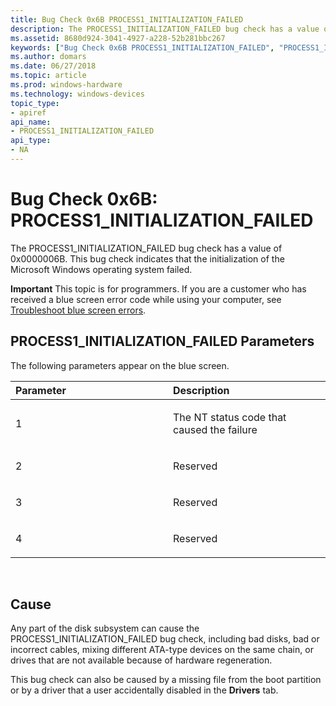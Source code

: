 ```yaml
---
title: Bug Check 0x6B PROCESS1_INITIALIZATION_FAILED
description: The PROCESS1_INITIALIZATION_FAILED bug check has a value of 0x0000006B. This bug check indicates that the initialization of the Microsoft Windows operating system failed.
ms.assetid: 8680d924-3041-4927-a228-52b281bbc267
keywords: ["Bug Check 0x6B PROCESS1_INITIALIZATION_FAILED", "PROCESS1_INITIALIZATION_FAILED"]
ms.author: domars
ms.date: 06/27/2018
ms.topic: article
ms.prod: windows-hardware
ms.technology: windows-devices
topic_type:
- apiref
api_name:
- PROCESS1_INITIALIZATION_FAILED
api_type:
- NA
---
```


# Bug Check 0x6B: PROCESS1\_INITIALIZATION\_FAILED


The PROCESS1\_INITIALIZATION\_FAILED bug check has a value of 0x0000006B. This bug check indicates that the initialization of the Microsoft Windows operating system failed.

**Important** This topic is for programmers. If you are a customer who has received a blue screen error code while using your computer, see [Troubleshoot blue screen errors](http://windows.microsoft.com/windows-10/troubleshoot-blue-screen-errors).

## PROCESS1\_INITIALIZATION\_FAILED Parameters


The following parameters appear on the blue screen.

<table>
<colgroup>
<col width="50%" />
<col width="50%" />
</colgroup>
<thead>
<tr class="header">
<th align="left">Parameter</th>
<th align="left">Description</th>
</tr>
</thead>
<tbody>
<tr class="odd">
<td align="left"><p>1</p></td>
<td align="left"><p>The NT status code that caused the failure</p></td>
</tr>
<tr class="even">
<td align="left"><p>2</p></td>
<td align="left"><p>Reserved</p></td>
</tr>
<tr class="odd">
<td align="left"><p>3</p></td>
<td align="left"><p>Reserved</p></td>
</tr>
<tr class="even">
<td align="left"><p>4</p></td>
<td align="left"><p>Reserved</p></td>
</tr>
</tbody>
</table>

 

Cause
-----

Any part of the disk subsystem can cause the PROCESS1\_INITIALIZATION\_FAILED bug check, including bad disks, bad or incorrect cables, mixing different ATA-type devices on the same chain, or drives that are not available because of hardware regeneration.

This bug check can also be caused by a missing file from the boot partition or by a driver that a user accidentally disabled in the **Drivers** tab.

 

 




